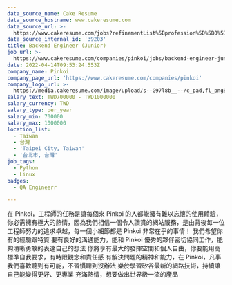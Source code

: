 ```yaml
---
data_source_name: Cake Resume
data_source_hostname: www.cakeresume.com
data_source_url: >-
  https://www.cakeresume.com/jobs?refinementList%5Bprofession%5D%5B0%5D=engineering_qa-engineer&refinementList%5Bsalary_currency%5D=TWD&range%5Bsalary_range%5D%5Bmin%5D=800096
data_source_internal_id: '39203'
title: Backend Engineer (Junior)
job_url: >-
  https://www.cakeresume.com/companies/pinkoi/jobs/backend-engineer-junior-f54775
date: 2022-04-14T09:53:24.553Z
company_name: Pinkoi
company_page_url: 'https://www.cakeresume.com/companies/pinkoi'
company_logo_url: >-
  https://media.cakeresume.com/image/upload/s--G97l8b__--/c_pad,fl_png8,h_200,w_200/v1611730048/lgsmicrahgjmtt8rntq2.png
salary_text: TWD700000 - TWD1000000
salary_currency: TWD
salary_type: per_year
salary_min: 700000
salary_max: 1000000
location_list:
  - Taiwan
  - 台灣
  - 'Taipei City, Taiwan'
  - '台北市, 台灣'
job_tags:
  - Python
  - Linux
badges:
  - QA Engineerr

---
```


在 Pinkoi，工程師的任務是讓每個來 Pinkoi 的人都能擁有難以忘懷的使用體驗，你必需擁有極大的熱情，因為我們相信一個令人讚賞的網站服務，是由背後每一位工程師努力的追求卓越，每一個小細節都是 Pinkoi 非常在乎的事情！ 我們希望你有的經驗跟特質 要有良好的溝通能力，能和 Pinkoi 優秀的夥伴密切協同工作，能夠清晰勇敢的表達自己的想法 你將享有最大的發揮空間和個人自由，你要能用高標準自我要求，有時限觀念和責任感 有解決問題的精神和能力，在 Pinkoi，凡事我們喜歡聽到有可能，不習慣聽到沒辦法 樂於學習矽谷最新的網路技術，持續讓自己能變得更好、更專業 充滿熱情，想要做出世界級一流的產品